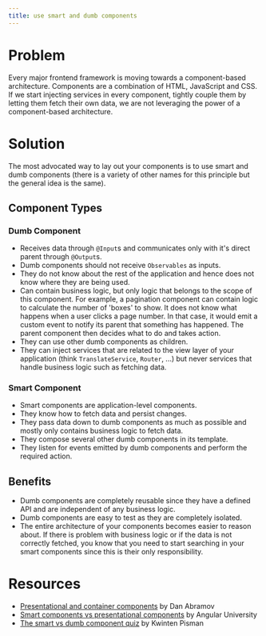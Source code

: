 ```yaml
---
title: use smart and dumb components
---
```


# Problem

Every major frontend framework is moving towards a component-based architecture. Components are a combination of HTML, JavaScript and CSS. If we start injecting services in every component, tightly couple them by letting them fetch their own data, we are not leveraging the power of a component-based architecture.

# Solution

The most advocated way to lay out your components is to use smart and dumb components (there is a variety of other names for this principle but the general idea is the same).

## Component Types

### Dumb Component

* Receives data through `@Input`s and communicates only with it's direct parent through `@Output`s.
* Dumb components should not receive `Observables` as inputs.
* They do not know about the rest of the application and hence does not know where they are being used.
* Can contain business logic, but only logic that belongs to the scope of this component. For example, a pagination component can contain logic to calculate the number of 'boxes' to show. It does not know what happens when a user clicks a page number. In that case, it would emit a custom event to notify its parent that something has happened. The parent component then decides what to do and takes action.
* They can use other dumb components as children.
* They can inject services that are related to the view layer of your application (think `TranslateService`, `Router`, ...) but never services that handle business logic such as fetching data.

### Smart Component

* Smart components are application-level components.
* They know how to fetch data and persist changes.
* They pass data down to dumb components as much as possible and mostly only contains business logic to fetch data.
* They compose several other dumb components in its template.
* They listen for events emitted by dumb components and perform the required action.

## Benefits

* Dumb components are completely reusable since they have a defined API and are independent of any business logic.
* Dumb components are easy to test as they are completely isolated.
* The entire architecture of your components becomes easier to reason about. If there is problem with business logic or if the data is not correctly fetched, you know that you need to start searching in your smart components since this is their only responsibility.

# Resources

* [Presentational and container components](https://medium.com/@dan_abramov/smart-and-dumb-components-7ca2f9a7c7d0) by Dan Abramov
* [Smart components vs presentational components](https://blog.angular-university.io/angular-2-smart-components-vs-presentation-components-whats-the-difference-when-to-use-each-and-why/) by Angular University
* [The smart vs dumb component quiz](https://blog.strongbrew.io/the-smart-vs-dumb-components-quiz/) by Kwinten Pisman
